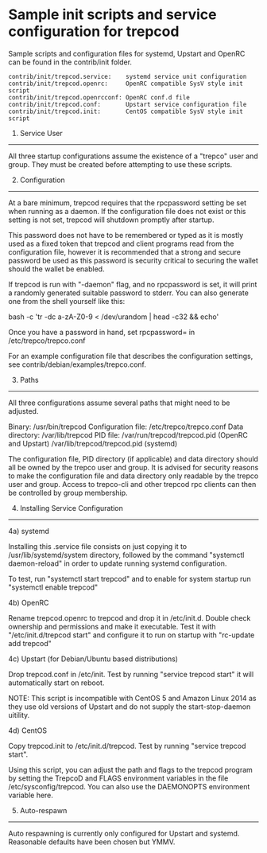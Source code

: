 Sample init scripts and service configuration for trepcod
==========================================================

Sample scripts and configuration files for systemd, Upstart and OpenRC
can be found in the contrib/init folder.

    contrib/init/trepcod.service:    systemd service unit configuration
    contrib/init/trepcod.openrc:     OpenRC compatible SysV style init script
    contrib/init/trepcod.openrcconf: OpenRC conf.d file
    contrib/init/trepcod.conf:       Upstart service configuration file
    contrib/init/trepcod.init:       CentOS compatible SysV style init script

1. Service User
---------------------------------

All three startup configurations assume the existence of a "trepco" user
and group.  They must be created before attempting to use these scripts.

2. Configuration
---------------------------------

At a bare minimum, trepcod requires that the rpcpassword setting be set
when running as a daemon.  If the configuration file does not exist or this
setting is not set, trepcod will shutdown promptly after startup.

This password does not have to be remembered or typed as it is mostly used
as a fixed token that trepcod and client programs read from the configuration
file, however it is recommended that a strong and secure password be used
as this password is security critical to securing the wallet should the
wallet be enabled.

If trepcod is run with "-daemon" flag, and no rpcpassword is set, it will
print a randomly generated suitable password to stderr.  You can also
generate one from the shell yourself like this:

bash -c 'tr -dc a-zA-Z0-9 < /dev/urandom | head -c32 && echo'

Once you have a password in hand, set rpcpassword= in /etc/trepco/trepco.conf

For an example configuration file that describes the configuration settings,
see contrib/debian/examples/trepco.conf.

3. Paths
---------------------------------

All three configurations assume several paths that might need to be adjusted.

Binary:              /usr/bin/trepcod
Configuration file:  /etc/trepco/trepco.conf
Data directory:      /var/lib/trepcod
PID file:            /var/run/trepcod/trepcod.pid (OpenRC and Upstart)
                     /var/lib/trepcod/trepcod.pid (systemd)

The configuration file, PID directory (if applicable) and data directory
should all be owned by the trepco user and group.  It is advised for security
reasons to make the configuration file and data directory only readable by the
trepco user and group.  Access to trepco-cli and other trepcod rpc clients
can then be controlled by group membership.

4. Installing Service Configuration
-----------------------------------

4a) systemd

Installing this .service file consists on just copying it to
/usr/lib/systemd/system directory, followed by the command
"systemctl daemon-reload" in order to update running systemd configuration.

To test, run "systemctl start trepcod" and to enable for system startup run
"systemctl enable trepcod"

4b) OpenRC

Rename trepcod.openrc to trepcod and drop it in /etc/init.d.  Double
check ownership and permissions and make it executable.  Test it with
"/etc/init.d/trepcod start" and configure it to run on startup with
"rc-update add trepcod"

4c) Upstart (for Debian/Ubuntu based distributions)

Drop trepcod.conf in /etc/init.  Test by running "service trepcod start"
it will automatically start on reboot.

NOTE: This script is incompatible with CentOS 5 and Amazon Linux 2014 as they
use old versions of Upstart and do not supply the start-stop-daemon uitility.

4d) CentOS

Copy trepcod.init to /etc/init.d/trepcod. Test by running "service trepcod start".

Using this script, you can adjust the path and flags to the trepcod program by
setting the TrepcoD and FLAGS environment variables in the file
/etc/sysconfig/trepcod. You can also use the DAEMONOPTS environment variable here.

5. Auto-respawn
-----------------------------------

Auto respawning is currently only configured for Upstart and systemd.
Reasonable defaults have been chosen but YMMV.
